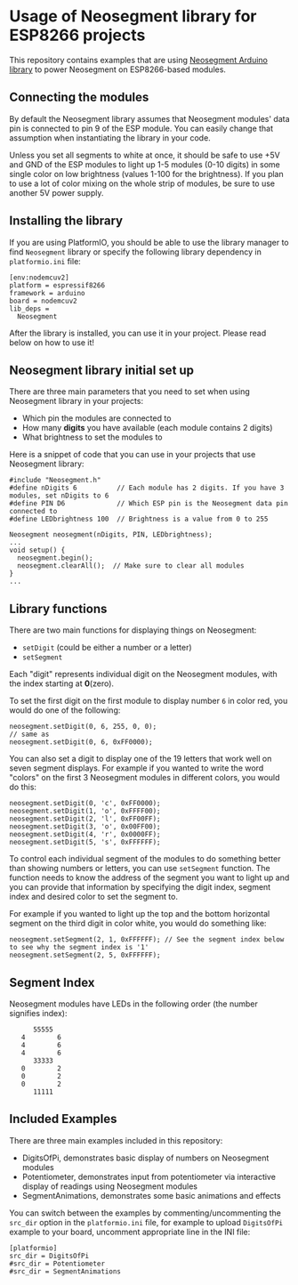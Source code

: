 # Usage of Neosegment library for ESP8266 projects

This repository contains examples that are using [Neosegment Arduino library](https://github.com/Neosegment/Arduino) to power Neosegment on ESP8266-based modules.

## Connecting the modules

By default the Neosegment library assumes that Neosegment modules' data pin is connected to pin 9 of the ESP module. You can easily change that assumption when instantiating the library in your code.

Unless you set all segments to white at once, it should be safe to use +5V and GND of the ESP modules to light up 1-5 modules (0-10 digits) in some single color on low brightness (values 1-100 for the brightness). If you plan to use a lot of color mixing on the whole strip of modules, be sure to use another 5V power supply.

## Installing the library

If you are using PlatformIO, you should be able to use the library manager to find `Neosegment` library or specify the following library dependency in `platformio.ini` file:

```
[env:nodemcuv2]
platform = espressif8266
framework = arduino
board = nodemcuv2
lib_deps =
  Neosegment
```

After the library is installed, you can use it in your project. Please read below on how to use it!

## Neosegment library initial set up

There are three main parameters that you need to set when using Neosegment library in your projects:
- Which pin the modules are connected to
- How many **digits** you have available (each module contains 2 digits)
- What brightness to set the modules to

Here is a snippet of code that you can use in your projects that use Neosegment library:

```
#include "Neosegment.h"
#define nDigits 6          // Each module has 2 digits. If you have 3 modules, set nDigits to 6
#define PIN D6             // Which ESP pin is the Neosegment data pin connected to
#define LEDbrightness 100  // Brightness is a value from 0 to 255

Neosegment neosegment(nDigits, PIN, LEDbrightness);
...
void setup() {
  neosegment.begin();     
  neosegment.clearAll();  // Make sure to clear all modules
}
...
```

## Library functions

There are two main functions for displaying things on Neosegment:
- `setDigit` (could be either a number or a letter)
- `setSegment`

Each "digit" represents individual digit on the Neosegment modules, with the index starting at **0**(zero).

To set the first digit on the first module to display number `6` in color red, you would do one of the following:

```
neosegment.setDigit(0, 6, 255, 0, 0);
// same as
neosegment.setDigit(0, 6, 0xFF0000);

```

You can also set a digit to display one of the 19 letters that work well on seven segment displays. For example if you wanted to write the word "colors" on the first 3 Neosegment modules in different colors, you would do this:

```
neosegment.setDigit(0, 'c', 0xFF0000);
neosegment.setDigit(1, 'o', 0xFFFF00);
neosegment.setDigit(2, 'l', 0xFF00FF);
neosegment.setDigit(3, 'o', 0x00FF00);
neosegment.setDigit(4, 'r', 0x0000FF);
neosegment.setDigit(5, 's', 0xFFFFFF);

```

To control each individual segment of the modules to do something better than showing numbers or letters, you can use `setSegment` function. The function needs to know the address of the segment you want to light up and you can provide that information by specifying the digit index, segment index and desired color to set the segment to.

For example if you wanted to light up the top and the bottom horizontal segment on the third digit in color white, you would do something like:

```
neosegment.setSegment(2, 1, 0xFFFFFF); // See the segment index below to see why the segment index is '1'
neosegment.setSegment(2, 5, 0xFFFFFF);

```

## Segment Index

Neosegment modules have LEDs in the following order (the number signifies index):

```
      55555
   4        6
   4        6
   4        6
      33333
   0        2
   0        2
   0        2
      11111
```

## Included Examples

There are three main examples included in this repository:

- DigitsOfPi, demonstrates basic display of numbers on Neosegment modules
- Potentiometer, demonstrates input from potentiometer via interactive display of readings using Neosegment modules
- SegmentAnimations, demonstrates some basic animations and effects

You can switch between the examples by commenting/uncommenting the `src_dir` option in the `platformio.ini` file, for example to upload `DigitsOfPi` example to your board, uncomment appropriate line in the INI file:

```
[platformio]
src_dir = DigitsOfPi
#src_dir = Potentiometer
#src_dir = SegmentAnimations
```

